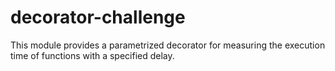 # decorator-challenge
This module provides a parametrized decorator for measuring the execution time of functions with a specified delay.
